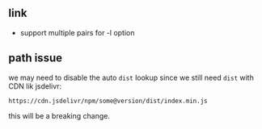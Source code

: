 ## link

 - support multiple pairs for -l option


## path issue

we may need to disable the auto `dist` lookup since we still need `dist` with CDN lik jsdelivr:

    https://cdn.jsdelivr/npm/some@version/dist/index.min.js


this will be a breaking change.

